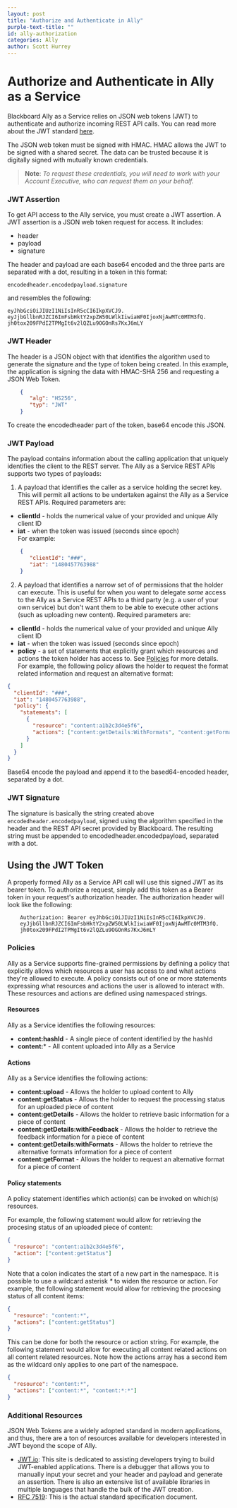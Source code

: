 ```yaml
---
layout: post
title: "Authorize and Authenticate in Ally"
purple-text-title: ""
id: ally-authorization
categories: Ally
author: Scott Hurrey
---
```

# Authorize and Authenticate in Ally as a Service

Blackboard Ally as a Service relies on JSON web tokens (JWT) to authenticate and authorize incoming REST API calls. You can read more about the JWT standard [here](https:////tools.ietf.org/html/rfc7519).

The JSON web token must be signed with HMAC. HMAC allows the JWT to be signed with a shared secret. The data can be trusted because it is digitally signed with mutually known credentials.

> **Note**: _To request these credentials, you will need to work with your Account Executive, who can request them on your behalf._

### JWT Assertion

To get API access to the Ally service, you must create a JWT assertion.
A JWT assertion is a JSON web token request for access. It includes:

  * header
  * payload
  * signature

The header and payload are each base64 encoded and the three parts are
separated with a dot, resulting in a token in this format:

~~~ http
encodedheader.encodedpayload.signature
~~~

and resembles the following:
~~~ http
eyJhbGciOiJIUzI1NiIsInR5cCI6IkpXVCJ9.
eyJjbGllbnRJZCI6ImFsbHktY2xpZW50LWlkIiwiaWF0IjoxNjAwMTc0MTM3fQ.
jh0tox209FPdI2TPMgIt6v2lQZLu9OGOnRs7KxJ6mLY
~~~

### JWT Header

The header is a JSON object with that identifies the algorithm used to
generate the signature and the type of token being created. In this example, the application is signing the data with HMAC-SHA 256 and requesting a JSON Web Token.

~~~ json
    {
       "alg": "HS256",
       "typ": "JWT"
    }
~~~

To create the encodedheader part of the token, base64 encode this JSON.

### JWT Payload

The payload contains information about the calling application that uniquely identifies the client to the REST server. The Ally as a Service REST APIs supports two types of payloads:

1. A payload that identifies the caller as a service holding the secret key. This will permit all actions to be undertaken against the Ally as a Service REST APIs. Required parameters are:
  * **clientId** - holds the numerical value of your provided and unique Ally client ID
  * **iat** - when the token was issued (seconds since epoch)<br />
For example:
~~~ json
    {
       "clientId": "###",
       "iat": "1480457763988"
    }
~~~
2. A payload that identifies a narrow set of of permissions that the holder can execute. This is useful for when you want to delegate _some_ access to the Ally as a Service REST APIs to a third party (e.g. a user of your own service) but don't want them to be able to execute other actions (such as uploading new content). Required parameters are:
  * **clientId** - holds the numerical value of your provided and unique Ally client ID
  * **iat** - when the token was issued (seconds since epoch)
  * **policy** - a set of statements that explicitly grant which resources and actions the token holder has access to. See [Policies](/ally/auth#policies) for more details.<br />
  For example, the following policy allows the holder to request the format related information and request an alternative format:

~~~ json
{
  "clientId": "###",
  "iat": "1480457763988",
  "policy": {
    "statements": [
      {
        "resource": "content:a1b2c3d4e5f6",
        "actions": ["content:getDetails:WithFormats", "content:getFormat"]
      }
    ]
  }
}
~~~

Base64 encode the payload and append it to the based64-encoded header,
separated by a dot.

### JWT Signature

The signature is basically the string created above `encodedheader.encodedpayload`, signed using the algorithm specified in the header and the REST API secret provided by Blackboard. The resulting string must be appended to encodedheader.encodedpayload, separated with a dot.

## Using the JWT Token

A properly formed Ally as a Service API call will use this signed JWT as its bearer token. To authorize a request, simply add this token as a Bearer token in your request's authorization header. The authorization header will look like the following:

~~~ http
    Authorization: Bearer eyJhbGciOiJIUzI1NiIsInR5cCI6IkpXVCJ9.
    eyJjbGllbnRJZCI6ImFsbHktY2xpZW50LWlkIiwiaWF0IjoxNjAwMTc0MTM3fQ.
    jh0tox209FPdI2TPMgIt6v2lQZLu9OGOnRs7KxJ6mLY
~~~

### Policies

Ally as a Service supports fine-grained permissions by defining a policy that explicitly allows which resources a user has access to and what actions they're allowed to execute. A policy consists out of one or more statements expressing what resources and actions the user is allowed to interact with. These resources and actions are defined using namespaced strings.

#### Resources

Ally as a Service identifies the following resources:

 * **content:hashId** - A single piece of content identified by the hashId
 * **content:*** - All content uploaded into Ally as a Service

#### Actions

Ally as a Service identifies the following actions:

 * **content:upload** - Allows the holder to upload content to Ally
 * **content:getStatus** - Allows the holder to request the processing status for an uploaded piece of content
 * **content:getDetails** - Allows the holder to retrieve basic information for a piece of content
 * **content:getDetails:withFeedback** - Allows the holder to retrieve the feedback information for a piece of content
 * **content:getDetails:withFormats** - Allows the holder to retrieve the alternative formats information for a piece of content
 * **content:getFormat** - Allows the holder to request an alternative format for a piece of content

#### Policy statements

A policy statement identifies which action(s) can be invoked on which(s) resources.

For example, the following statement would allow for retrieving the procesing status of an uploaded piece of content:
~~~ json
{
  "resource": "content:a1b2c3d4e5f6",
  "action": ["content:getStatus"]
}
~~~

Note that a colon indicates the start of a new part in the namespace. It is possible to use a wildcard asterisk _*_ to widen the resource or action. For example, the following statement would allow for retrieving the procesing status of all content items:
~~~ json
{
  "resource": "content:*",
  "actions": ["content:getStatus"]
}
~~~

This can be done for both the resource or action string. For example, the following statement would allow for executing all content related actions on all content related resources. Note how the actions array has a second item as the wildcard only applies to one part of the namespace.
~~~ json
{
  "resource": "content:*",
  "actions": ["content:*", "content:*:*"]
}
~~~

### Additional Resources

JSON Web Tokens are a widely adopted standard in modern applications, and
thus, there are a ton of resources available for developers interested in JWT beyond the scope of Ally.

  * [JWT.io](https://jwt.io/): This site is dedicated to assisting developers trying to build JWT-enabled applications. There is a debugger that allows you to manually input your secret and your header and payload and generate an assertion. There is also an extensive list of available libraries in multiple languages that handle the bulk of the JWT creation.
  * [RFC 7519](https://tools.ietf.org/html/rfc7519): This is the actual standard specification document.